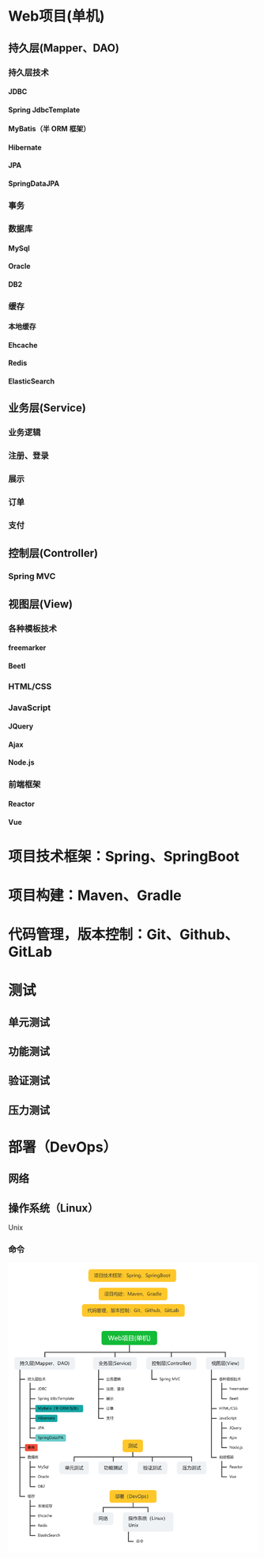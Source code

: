# Web项目(单机)

## 持久层(Mapper、DAO)

### 持久层技术

#### JDBC

#### Spring JdbcTemplate

#### MyBatis（半 ORM 框架）

#### Hibernate

#### JPA

#### SpringDataJPA

### 事务

### 数据库

#### MySql

#### Oracle

#### DB2

### 缓存

#### 本地缓存

#### Ehcache

#### Redis

#### ElasticSearch

## 业务层(Service)

### 业务逻辑

### 注册、登录

### 展示

### 订单

### 支付

## 控制层(Controller)

### Spring MVC

## 视图层(View)

### 各种模板技术

#### freemarker

#### Beetl

### HTML/CSS

### JavaScript

#### JQuery

#### Ajax

#### Node.js

### 前端框架

#### Reactor

#### Vue

# 项目技术框架：Spring、SpringBoot

# 项目构建：Maven、Gradle

# 代码管理，版本控制：Git、Github、GitLab

# 测试

## 单元测试

## 功能测试

## 验证测试

## 压力测试

# 部署（DevOps）

## 网络

## 操作系统（Linux）

Unix

### 命令



![image-20210722140547589](20210722-Web%E9%A1%B9%E7%9B%AE(%E5%8D%95%E6%9C%BA).assets/image-20210722140547589-1626933957605.png)